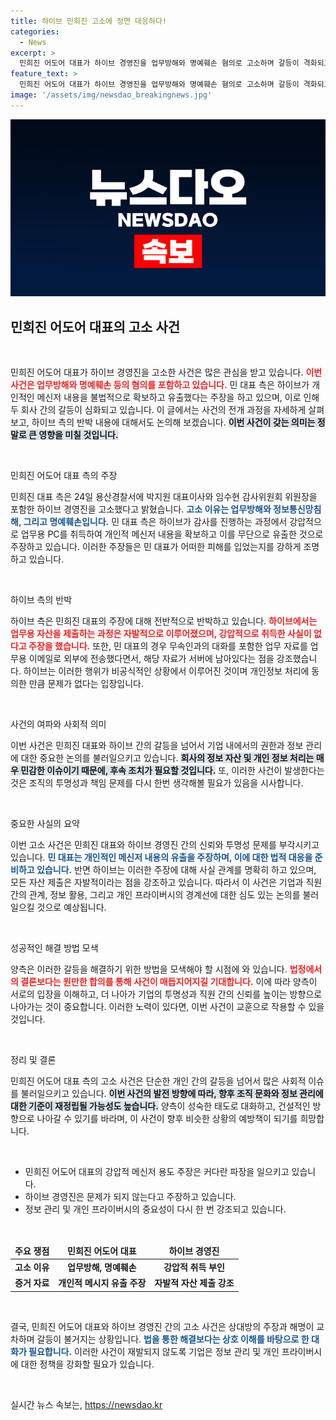 ```yaml
---
title: 하이브 민희진 고소에 정면 대응하다!
categories:
  - News
excerpt: >
  민희진 어도어 대표가 하이브 경영진을 업무방해와 명예훼손 혐의로 고소하며 갈등이 격화되고 있습니다. 두 측의 긴장감이 고조되는 가운데, 이 사건의 배경과 진실은 무엇일까요? 클릭해 자세한 내용을 확인하세요!
feature_text: >
  민희진 어도어 대표가 하이브 경영진을 업무방해와 명예훼손 혐의로 고소하며 갈등이 격화되고 있습니다. 두 측의 긴장감이 고조되는 가운데, 이 사건의 배경과 진실은 무엇일까요? 클릭해 자세한 내용을 확인하세요!
image: '/assets/img/newsdao_breakingnews.jpg'
---
```


<p><img src="/assets/img/newsdao_breakingnews.jpg" alt="ontimetimes 속보" /></p>

<h2 data-ke-size="size26">민희진 어도어 대표의 고소 사건</h2>

<p data-ke-size="size16">&nbsp;</p>

<p>민희진 어도어 대표가 하이브 경영진을 고소한 사건은 많은 관심을 받고 있습니다. <b><span style="color: #ee2323;">이번 사건은 업무방해와 명예훼손 등의 혐의를 포함하고 있습니다.</span></b> 민 대표 측은 하이브가 개인적인 메신저 내용을 불법적으로 확보하고 유출했다는 주장을 하고 있으며, 이로 인해 두 회사 간의 갈등이 심화되고 있습니다. 이 글에서는 사건의 전개 과정을 자세하게 살펴보고, 하이브 측의 반박 내용에 대해서도 논의해 보겠습니다. <b><span style="background-color: #21538527;">이번 사건이 갖는 의미는 정말로 큰 영향을 미칠 것입니다.</span></b></p>

<p data-ke-size="size16">&nbsp;</p>

<p>민희진 어도어 대표 측의 주장</p>

<p>민희진 대표 측은 24일 용산경찰서에 박지원 대표이사와 임수현 감사위원회 위원장을 포함한 하이브 경영진을 고소했다고 밝혔습니다. <b><span style="color: #1a5490;">고소 이유는 업무방해와 정보통신망침해, 그리고 명예훼손입니다.</span></b> 민 대표 측은 하이브가 감사를 진행하는 과정에서 강압적으로 업무용 PC를 취득하여 개인적 메신저 내용을 확보하고 이를 무단으로 유출한 것으로 주장하고 있습니다. 이러한 주장들은 민 대표가 어떠한 피해를 입었는지를 강하게 조명하고 있습니다. </p>

<p data-ke-size="size16">&nbsp;</p>

<p>하이브 측의 반박</p>

<p>하이브 측은 민희진 대표의 주장에 대해 전반적으로 반박하고 있습니다. <b><span style="color: #ee2323;">하이브에서는 업무용 자산을 제출하는 과정은 자발적으로 이루어졌으며, 강압적으로 취득한 사실이 없다고 주장을 했습니다.</span></b> 또한, 민 대표의 경우 무속인과의 대화를 포함한 업무 자료를 업무용 이메일로 외부에 전송했다면서, 해당 자료가 서버에 남아있다는 점을 강조했습니다. 하이브는 이러한 행위가 비공식적인 상황에서 이루어진 것이며 개인정보 처리에 동의한 만큼 문제가 없다는 입장입니다.</p>

<p data-ke-size="size16">&nbsp;</p>

<p>사건의 여파와 사회적 의미</p>

<p>이번 사건은 민희진 대표와 하이브 간의 갈등을 넘어서 기업 내에서의 권한과 정보 관리에 대한 중요한 논의를 불러일으키고 있습니다. <b><span style="background-color: #21538527;">회사의 정보 자산 및 개인 정보 처리는 매우 민감한 이슈이기 때문에, 후속 조치가 필요할 것입니다.</span></b> 또, 이러한 사건이 발생한다는 것은 조직의 투명성과 책임 문제를 다시 한번 생각해볼 필요가 있음을 시사합니다. </p>

<p data-ke-size="size16">&nbsp;</p>

<p>중요한 사실의 요약</p>

<p>이번 고소 사건은 민희진 대표와 하이브 경영진 간의 신뢰와 투명성 문제를 부각시키고 있습니다. <b><span style="color: #1a5490;">민 대표는 개인적인 메신저 내용의 유출을 주장하며, 이에 대한 법적 대응을 준비하고 있습니다.</span></b> 반면 하이브는 이러한 주장에 대해 사실 관계를 명확히 하고 있으며, 모든 자산 제출은 자발적이라는 점을 강조하고 있습니다. 따라서 이 사건은 기업과 직원 간의 관계, 정보 활용, 그리고 개인 프라이버시의 경계선에 대한 심도 있는 논의를 불러일으킬 것으로 예상됩니다.</p>

<p data-ke-size="size16">&nbsp;</p>

<p>성공적인 해결 방법 모색</p>

<p>양측은 이러한 갈등을 해결하기 위한 방법을 모색해야 할 시점에 와 있습니다. <b><span style="color: #ee2323;">법정에서의 결론보다는 원만한 합의를 통해 사건이 매듭지어지길 기대합니다.</span></b> 이에 따라 양측이 서로의 입장을 이해하고, 더 나아가 기업의 투명성과 직원 간의 신뢰를 높이는 방향으로 나아가는 것이 중요합니다. 이러한 노력이 있다면, 이번 사건이 교훈으로 작용할 수 있을 것입니다. </p>

<p data-ke-size="size16">&nbsp;</p>

<p>정리 및 결론</p>

<p>민희진 어도어 대표 측의 고소 사건은 단순한 개인 간의 갈등을 넘어서 많은 사회적 이슈를 불러일으키고 있습니다. <b><span style="background-color: #21538527;">이번 사건의 발전 방향에 따라, 향후 조직 문화와 정보 관리에 대한 기준이 재정립될 가능성도 높습니다.</span></b> 양측이 성숙한 태도로 대화하고, 건설적인 방향으로 나아갈 수 있기를 바라며, 이 사건이 향후 비슷한 상황의 예방책이 되기를 희망합니다. </p>

<p data-ke-size="size16">&nbsp;</p>

<ul>
    <li>민희진 어도어 대표의 강압적 메신저 용도 주장은 커다란 파장을 일으키고 있습니다.</li>
    <li>하이브 경영진은 문제가 되지 않는다고 주장하고 있습니다.</li>
    <li>정보 관리 및 개인 프라이버시의 중요성이 다시 한 번 강조되고 있습니다.</li>
</ul>

<p data-ke-size="size16">&nbsp;</p>

<table>
    <thead>
        <tr>
            <td style="text-align: center; height: 17px;"><b>주요 쟁점</b></td>
            <td style="text-align: center; height: 17px;"><b>민희진 어도어 대표</b></td>
            <td style="text-align: center; height: 17px;"><b>하이브 경영진</b></td>
        </tr>
    </thead>
    <tbody>
        <tr>
            <td style="text-align: center; height: 17px;"><b>고소 이유</b></td>
            <td style="text-align: center; height: 17px;"><b>업무방해, 명예훼손</b></td>
            <td style="text-align: center; height: 17px;"><b>강압적 취득 부인</b></td>
        </tr>
        <tr>
            <td style="text-align: center; height: 17px;"><b>증거 자료</b></td>
            <td style="text-align: center; height: 17px;"><b>개인적 메시지 유출 주장</b></td>
            <td style="text-align: center; height: 17px;"><b>자발적 자산 제출 강조</b></td>
        </tr>
    </tbody>
</table>

<p data-ke-size="size16">&nbsp;</p>

<p>결국, 민희진 어도어 대표와 하이브 경영진 간의 고소 사건은 상대방의 주장과 해명이 교차하며 갈등이 불거지는 상황입니다. <b><span style="color: #1a5490;">법을 통한 해결보다는 상호 이해를 바탕으로 한 대화가 필요합니다.</span></b> 이러한 사건이 재발되지 않도록 기업은 정보 관리 및 개인 프라이버시에 대한 정책을 강화할 필요가 있습니다. </p>

<p data-ke-size="size16">&nbsp;</p>
실시간 뉴스 속보는, <a href="https://newsdao.kr" rel="dofollow">https://newsdao.kr</a>



